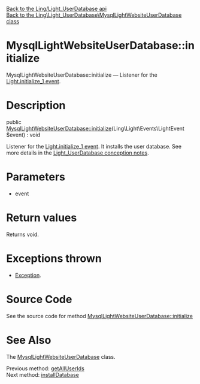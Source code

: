 [Back to the Ling/Light_UserDatabase api](https://github.com/lingtalfi/Light_UserDatabase/blob/master/doc/api/Ling/Light_UserDatabase.md)<br>
[Back to the Ling\Light_UserDatabase\MysqlLightWebsiteUserDatabase class](https://github.com/lingtalfi/Light_UserDatabase/blob/master/doc/api/Ling/Light_UserDatabase/MysqlLightWebsiteUserDatabase.md)


MysqlLightWebsiteUserDatabase::initialize
================



MysqlLightWebsiteUserDatabase::initialize — Listener for the [Light.initialize_1 event](https://github.com/lingtalfi/Light/blob/master/personal/mydoc/pages/events.md).




Description
================


public [MysqlLightWebsiteUserDatabase::initialize](https://github.com/lingtalfi/Light_UserDatabase/blob/master/doc/api/Ling/Light_UserDatabase/MysqlLightWebsiteUserDatabase/initialize.md)(Ling\Light\Events\LightEvent $event) : void




Listener for the [Light.initialize_1 event](https://github.com/lingtalfi/Light/blob/master/personal/mydoc/pages/events.md).
It installs the user database.
See more details in the [Light_UserDatabase conception notes](https://github.com/lingtalfi/Light_UserDatabase/blob/master/doc/pages/conception-notes.md).




Parameters
================


- event

    


Return values
================

Returns void.


Exceptions thrown
================

- [Exception](http://php.net/manual/en/class.exception.php).&nbsp;







Source Code
===========
See the source code for method [MysqlLightWebsiteUserDatabase::initialize](https://github.com/lingtalfi/Light_UserDatabase/blob/master/MysqlLightWebsiteUserDatabase.php#L404-L413)


See Also
================

The [MysqlLightWebsiteUserDatabase](https://github.com/lingtalfi/Light_UserDatabase/blob/master/doc/api/Ling/Light_UserDatabase/MysqlLightWebsiteUserDatabase.md) class.

Previous method: [getAllUserIds](https://github.com/lingtalfi/Light_UserDatabase/blob/master/doc/api/Ling/Light_UserDatabase/MysqlLightWebsiteUserDatabase/getAllUserIds.md)<br>Next method: [installDatabase](https://github.com/lingtalfi/Light_UserDatabase/blob/master/doc/api/Ling/Light_UserDatabase/MysqlLightWebsiteUserDatabase/installDatabase.md)<br>

